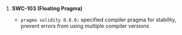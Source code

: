 1. **SWC-103 (Floating Pragma)**

    - `pragma solidity 0.8.0;` specified compiler pragma for stability, prevent errors from using multiple compiler versions

